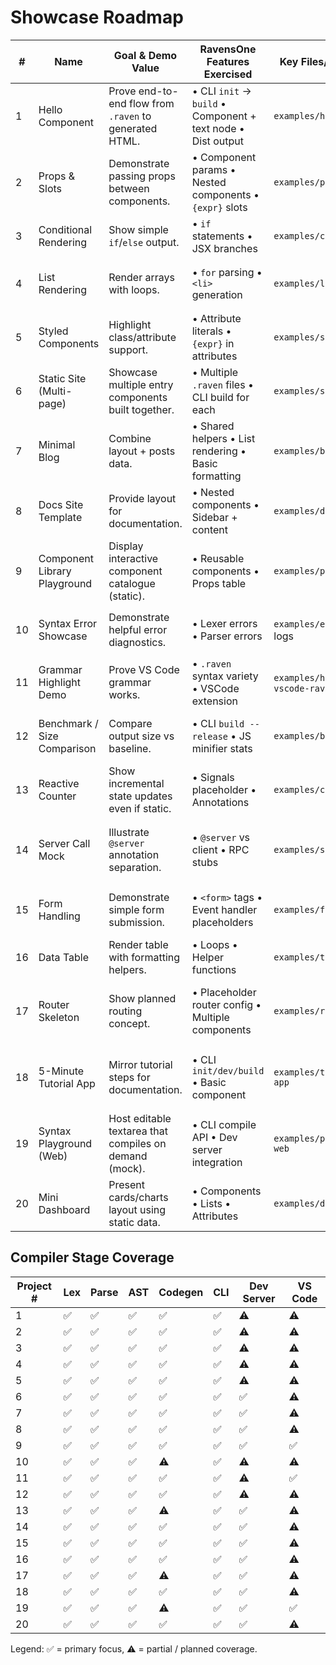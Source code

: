 # Showcase Roadmap

| # | Name | Goal & Demo Value | RavensOne Features Exercised | Key Files/Artifacts | Acceptance Criteria | Stretch |
| --- | --- | --- | --- | --- | --- | --- |
| 1 | Hello Component | Prove end-to-end flow from `.raven` to generated HTML. | • CLI `init` → `build` • Component + text node • Dist output | `examples/hello` | `raven build` succeeds; `dist/index.html` renders "Hello" | Add attribute binding |
| 2 | Props & Slots | Demonstrate passing props between components. | • Component params • Nested components • `{expr}` slots | `examples/props-slots` | Props render correctly in HTML snapshot | Add default props |
| 3 | Conditional Rendering | Show simple `if`/`else` output. | • `if` statements • JSX branches | `examples/conditional` | Toggle flag in source toggles rendered block | Support ternary expressions |
| 4 | List Rendering | Render arrays with loops. | • `for` parsing • `<li>` generation | `examples/list` | Generated markup includes all list items | Add keyed diff hints |
| 5 | Styled Components | Highlight class/attribute support. | • Attribute literals • `{expr}` in attributes | `examples/styled` | CSS classes appear in generated HTML | Inline style expression |
| 6 | Static Site (Multi-page) | Showcase multiple entry components built together. | • Multiple `.raven` files • CLI build for each | `examples/static-site` | `raven build` outputs HTML for each page | Add simple nav links |
| 7 | Minimal Blog | Combine layout + posts data. | • Shared helpers • List rendering • Basic formatting | `examples/blog` | Markdown-like content renders using helpers | Add RSS export stub |
| 8 | Docs Site Template | Provide layout for documentation. | • Nested components • Sidebar + content | `examples/docs-site` | Build outputs navigation + content pages | Integrate search stub |
| 9 | Component Library Playground | Display interactive component catalogue (static). | • Reusable components • Props table | `examples/playground` | Each component documented on page | Hook up interactive toggles |
| 10 | Syntax Error Showcase | Demonstrate helpful error diagnostics. | • Lexer errors • Parser errors | `examples/errors` + logs | `raven build` fails with friendly error messages | Integrate docs links in errors |
| 11 | Grammar Highlight Demo | Prove VS Code grammar works. | • `.raven` syntax variety • VSCode extension | `examples/highlight` + `vscode-raven/` | Highlighting screenshot included | Add semantic tokens |
| 12 | Benchmark / Size Comparison | Compare output size vs baseline. | • CLI `build --release` • JS minifier stats | `examples/benchmark` | Report original vs minified sizes in README | Automate benchmark script |
| 13 | Reactive Counter | Show incremental state updates even if static. | • Signals placeholder • Annotations | `examples/counter` | Build emits JS stub that logs state change TODO | Wire to runtime once ready |
| 14 | Server Call Mock | Illustrate `@server` annotation separation. | • `@server` vs client • RPC stubs | `examples/server-call` | Build splits server/client bundles and logs call boundary | Add actual HTTP stub |
| 15 | Form Handling | Demonstrate simple form submission. | • `<form>` tags • Event handler placeholders | `examples/forms` | Generated HTML includes form with attributes | Connect to runtime validation later |
| 16 | Data Table | Render table with formatting helpers. | • Loops • Helper functions | `examples/table` | Table rows render correctly from array | Add sortable headers |
| 17 | Router Skeleton | Show planned routing concept. | • Placeholder router config • Multiple components | `examples/router` | README explains routing TODOs; build outputs static fallback | Integrate dev server routing |
| 18 | 5-Minute Tutorial App | Mirror tutorial steps for documentation. | • CLI `init/dev/build` • Basic component | `examples/tutorial-app` | Tutorial instructions produce matching output | Add video walkthrough |
| 19 | Syntax Playground (Web) | Host editable textarea that compiles on demand (mock). | • CLI compile API • Dev server integration | `examples/playground-web` | README describes workflow; dev server serves static assets | Integrate WASM worker when ready |
| 20 | Mini Dashboard | Present cards/charts layout using static data. | • Components • Lists • Attributes | `examples/dashboard` | Build outputs dashboard HTML for screenshot | Hook up chart JS stub |

## Compiler Stage Coverage

| Project # | Lex | Parse | AST | Codegen | CLI | Dev Server | VS Code |
| --- | --- | --- | --- | --- | --- | --- | --- |
| 1 | ✅ | ✅ | ✅ | ✅ | ✅ | ⚠️ | ⚠️ |
| 2 | ✅ | ✅ | ✅ | ✅ | ✅ | ⚠️ | ⚠️ |
| 3 | ✅ | ✅ | ✅ | ✅ | ✅ | ⚠️ | ⚠️ |
| 4 | ✅ | ✅ | ✅ | ✅ | ✅ | ⚠️ | ⚠️ |
| 5 | ✅ | ✅ | ✅ | ✅ | ✅ | ⚠️ | ⚠️ |
| 6 | ✅ | ✅ | ✅ | ✅ | ✅ | ✅ | ⚠️ |
| 7 | ✅ | ✅ | ✅ | ✅ | ✅ | ✅ | ⚠️ |
| 8 | ✅ | ✅ | ✅ | ✅ | ✅ | ✅ | ⚠️ |
| 9 | ✅ | ✅ | ✅ | ✅ | ✅ | ✅ | ✅ |
| 10 | ✅ | ✅ | ✅ | ⚠️ | ✅ | ⚠️ | ⚠️ |
| 11 | ✅ | ✅ | ✅ | ✅ | ✅ | ⚠️ | ✅ |
| 12 | ✅ | ✅ | ✅ | ✅ | ✅ | ⚠️ | ⚠️ |
| 13 | ✅ | ✅ | ✅ | ⚠️ | ✅ | ✅ | ⚠️ |
| 14 | ✅ | ✅ | ✅ | ✅ | ✅ | ✅ | ⚠️ |
| 15 | ✅ | ✅ | ✅ | ✅ | ✅ | ✅ | ⚠️ |
| 16 | ✅ | ✅ | ✅ | ✅ | ✅ | ✅ | ⚠️ |
| 17 | ✅ | ✅ | ✅ | ⚠️ | ✅ | ✅ | ⚠️ |
| 18 | ✅ | ✅ | ✅ | ✅ | ✅ | ✅ | ⚠️ |
| 19 | ✅ | ✅ | ✅ | ⚠️ | ✅ | ✅ | ✅ |
| 20 | ✅ | ✅ | ✅ | ✅ | ✅ | ✅ | ⚠️ |

Legend: ✅ = primary focus, ⚠️ = partial / planned coverage.

